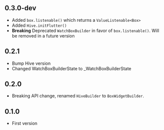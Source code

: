 ## 0.3.0-dev
- Added `box.listenable()` which returns a `ValueListenable<Box>`
- Added `Hive.initFlutter()`
- **Breaking** Deprecated `WatchBoxBuilder` in favor of `box.listenable()`. Will be removed in a future version

## 0.2.1
- Bump Hive version
- Changed WatchBoxBuilderState to _WatchBoxBuilderState

## 0.2.0
- Breaking API change, renamed `HiveBuilder` to `BoxWidgetBuilder`.

## 0.1.0
- First version

